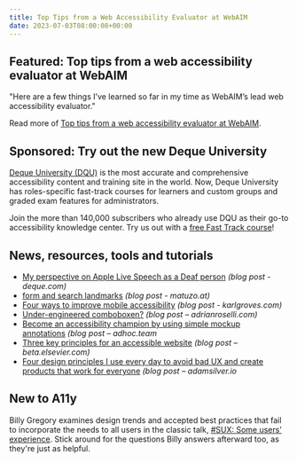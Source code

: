 ```yaml
---
title: Top Tips from a Web Accessibility Evaluator at WebAIM
date: 2023-07-03T08:00:08+00:00
---
```


## Featured: Top tips from a web accessibility evaluator at WebAIM

"Here are a few things I’ve learned so far in my time as WebAIM’s lead web accessibility evaluator."

Read more of [Top tips from a web accessibility evaluator at WebAIM](https://webaim.org/blog/top-evaluation-tips/).

## Sponsored: Try out the new Deque University

[Deque University (DQU)](https://dequeuniversity.com/) is the most accurate and comprehensive accessibility content and training site in the world. Now, Deque University has roles-specific fast-track courses for learners and custom groups and graded exam features for administrators.

Join the more than 140,000 subscribers who already use DQU as their go-to accessibility knowledge center. Try us out with a [free Fast Track course](https://dequeuniversity.com/promo/newdqu)!

## News, resources, tools and tutorials

- [My perspective on Apple Live Speech as a Deaf person](https://www.deque.com/blog/my-perspective-on-apple-live-speech-as-a-deaf-person/) *(blog post - deque.com)*
- [form and search landmarks](https://www.matuzo.at/blog/2023/form-and-search-landmark/) *(blog post - matuzo.at)*
- [Four ways to improve mobile accessibility](https://karlgroves.com/4-ways-to-improve-mobile-accessibility/) *(blog post - karlgroves.com)*
- [Under-engineered comboboxen?](https://adrianroselli.com/2023/06/under-engineered-comboboxen.html) *(blog post – adrianroselli.com)*
- [Become an accessibility champion by using simple mockup annotations](https://adhoc.team/2023/06/28/become-an-accessibility-champion-by-using-simple-mockup-annotations/) *(blog post – adhoc.team*
- [Three key principles for an accessible website](https://beta.elsevier.com/connect/three-key-principles-for-an-accessible-website) *(blog post – beta.elsevier.com)*
- [Four design principles I use every day to avoid bad UX and create products that work for everyone](https://adamsilver.io/blog/4-design-principles-i-use-every-day-to-avoid-bad-ux-and-create-products-that-work-for-everyone/) *(blog post – adamsilver.io*

## New to A11y

Billy Gregory examines design trends and accepted best practices that fail to incorporate the needs to all users in the classic talk, [#SUX: Some users’ experience](https://www.youtube.com/watch?v=mHeuPUNLp30). Stick around for the questions Billy answers afterward too, as they're just as helpful.
